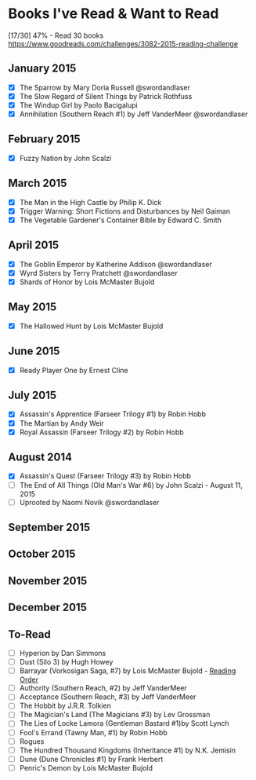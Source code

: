 # Books I've Read & Want to Read

[17/30] 47% - Read 30 books
https://www.goodreads.com/challenges/3082-2015-reading-challenge

## January 2015
- [x] The Sparrow by Mary Doria Russell @swordandlaser
- [x] The Slow Regard of Silent Things by Patrick Rothfuss
- [x] The Windup Girl by Paolo Bacigalupi
- [x] Annihilation (Southern Reach #1) by Jeff VanderMeer @swordandlaser

## February 2015
- [x] Fuzzy Nation by John Scalzi

## March 2015
- [x] The Man in the High Castle by Philip K. Dick
- [x] Trigger Warning: Short Fictions and Disturbances by Neil Gaiman
- [x] The Vegetable Gardener's Container Bible by Edward C. Smith

## April 2015
- [x] The Goblin Emperor by Katherine Addison @swordandlaser
- [x] Wyrd Sisters by Terry Pratchett @swordandlaser
- [x] Shards of Honor by Lois McMaster Bujold

## May 2015
- [x] The Hallowed Hunt by Lois McMaster Bujold

## June 2015
- [x] Ready Player One by Ernest Cline

## July 2015
- [x] Assassin's Apprentice (Farseer Trilogy #1) by Robin Hobb
- [x] The Martian by Andy Weir
- [x] Royal Assassin (Farseer Trilogy #2) by Robin Hobb

## August 2014
- [x] Assassin's Quest (Farseer Trilogy #3) by Robin Hobb
- [ ] The End of All Things (Old Man's War #6) by John Scalzi -  August 11, 2015
- [ ] Uprooted by Naomi Novik @swordandlaser

## September 2015

## October 2015

## November 2015

## December 2015

To-Read
---
- [ ] Hyperion by Dan Simmons
- [ ] Dust (Silo 3) by Hugh Howey
- [ ] Barrayar (Vorkosigan Saga, #7) by Lois McMaster Bujold - [Reading Order](https://www.goodreads.com/series/98254-vorkosigan-saga-chronological)
- [ ] Authority (Southern Reach, #2) by Jeff VanderMeer
- [ ] Acceptance (Southern Reach, #3) by Jeff VanderMeer
- [ ] The Hobbit by J.R.R. Tolkien
- [ ] The Magician's Land (The Magicians #3) by Lev Grossman
- [ ] The Lies of Locke Lamora (Gentleman Bastard #1)by Scott Lynch
- [ ] Fool's Errand (Tawny Man, #1) by Robin Hobb
- [ ] Rogues
- [ ] The Hundred Thousand Kingdoms (Inheritance #1) by N.K. Jemisin
- [ ] Dune (Dune Chronicles #1) by Frank Herbert
- [ ] Penric's Demon by Lois McMaster Bujold
